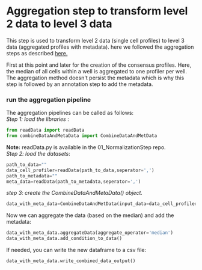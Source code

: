 <h1> Aggregation step to transform level 2 data to level 3 data </h1>

This step is used to transform level 2 data (single cell profiles) to level 3 data (aggregated profiles with metadata). here we followed the aggregation steps as described <a href='https://github.com/broadinstitute/lincs-cell-painting/tree/master/profiles'>here.</a>

First at this point and later for the creation of the consensus profiles. Here, the median of all cells within a well is aggregated to one profiler per well. The aggregation method doesn't persist the metadata which is why this step is followed by an annotation step to add the metadata.

<h3> run the aggregation pipeline </h3>
The aggregation pipelines can be called as follows: <br />
<i> Step 1: load the libraries </i>: 

```python
from readData import readData
from combineDataAndMetaData import CombineDataAndMetData
```

<b>Note:</b> readData.py is available in the 01_NormalizationStep repo. <br />
<i> Step 2: load the datasets</i></b>:

```python
path_to_data=""
data_cell_profiler=readData(path_to_data,seperator=',')
path_to_metadata=""
meta_data=readData(path_to_metadata,seperator=',')
```
<i> step 3: create the CombineDataAndMetaData() object. </i>

```python
data_with_meta_data=CombineDataAndMetData(input_data=data_cell_profiler,meta_data=meta_data)
```

Now we can aggregate the data (based on the median) and add the metadata:

```python
data_with_meta_data.aggregateData(aggregate_operator='median')
data_with_meta_data.add_condition_to_data()
```

If needed, you can write the new dataframe to a csv file:

```python
data_with_meta_data.write_combined_data_output()
```



 
